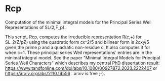 # Rcp
Computation of the minimal integral models for the Principal Series Weil Representations of SL(2,F_p).

 This script, Rcp, computes the irreducible representation R(c,+) for SL_2(Z/pZ) using the quadratic form cx^2/5 and bilinear form is 2cxy/5 given the prime p  and a quadratic non-residue c.  It also computes it for when c=1. These principal series Weil representations' entries are in the minimal integral model.  See the paper "Minimal Integral Models for Principal Series Weil Characters" which describes my central PhD dissertation result: https://www.tandfonline.com/doi/abs/10.1080/00927872.2023.2222407  or  https://arxiv.org/abs/2110.14556   .  arxiv is free ;-).
